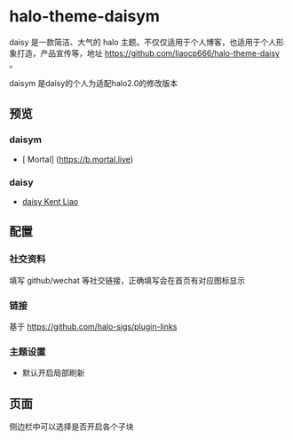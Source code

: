# halo-theme-daisym

daisy 是一款简洁、大气的 halo 主题。不仅仅适用于个人博客，也适用于个人形象打造，产品宣传等，地址 https://github.com/liaocp666/halo-theme-daisy 。

daisym 是daisy的个人为适配halo2.0的修改版本


## 预览
### daisym
* [ Mortal] (https://b.mortal.live)
### daisy
* [daisy  Kent Liao](https://www.kokoo.top)


## 配置

### 社交资料

填写 github/wechat 等社交链接，正确填写会在首页有对应图标显示

### 链接

基于 https://github.com/halo-sigs/plugin-links

### 主题设置

* 默认开启局部刷新

## 页面

侧边栏中可以选择是否开启各个子块

